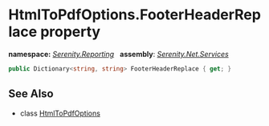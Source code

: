 # HtmlToPdfOptions.FooterHeaderReplace property
**namespace:** *[Serenity.Reporting](../../README.md#serenity.reporting-namespace)*   **assembly**: *[Serenity.Net.Services](../../README.md)*

```csharp
public Dictionary<string, string> FooterHeaderReplace { get; }
```

## See Also

* class [HtmlToPdfOptions](../HtmlToPdfOptions.md)
